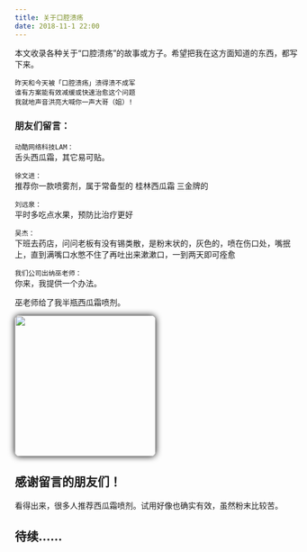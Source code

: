 ```yaml
---
title: 关于口腔溃疡
date: 2018-11-1 22:00
---
```


本文收录各种关于“口腔溃疡”的故事或方子。希望把我在这方面知道的东西，都写下来。

<!--more-->

    昨天和今天被「口腔溃疡」溃得溃不成军  
    谁有方案能有效减缓或快速治愈这个问题  
    我就地声音洪亮大喊你一声大哥（姐）!

### 朋友们留言：

`动酷网络科技LAM：`  
舌头西瓜霜，其它易可贴。

`徐文进：`  
推荐你一款喷雾剂，属于常备型的   桂林西瓜霜  三金牌的

`刘远泉：`  
平时多吃点水果，预防比治疗更好

`吴杰：`  
下班去药店，问问老板有没有锡类散，是粉末状的，灰色的，喷在伤口处，嘴抿上，直到满嘴口水憋不住了再吐出来漱漱口，一到两天即可痊愈

`我们公司出纳巫老师：`  
你来，我提供一个办法。

巫老师给了我半瓶西瓜霜喷剂。

<div style="test-align:center;"><img src="xiguashuang.png" width="250px" style="border-radius:8px;box-shadow:0 0 12px black"></div>


## 感谢留言的朋友们！

看得出来，很多人推荐西瓜霜喷剂。试用好像也确实有效，虽然粉末比较苦。

## 待续……